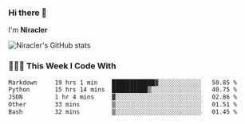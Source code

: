 ### Hi there 👋

I'm **Niracler**

![Niracler's GitHub stats](https://github-readme-stats.vercel.app/api?username=Niracler&show_icons=true)


### 👨🏻‍💻 This Week I Code With

<!--START_SECTION:waka-->

```txt
Markdown     19 hrs 1 min    ████████████▓░░░░░░░░░░░░   50.85 %
Python       15 hrs 14 mins  ██████████▒░░░░░░░░░░░░░░   40.75 %
JSON         1 hr 4 mins     ▓░░░░░░░░░░░░░░░░░░░░░░░░   02.86 %
Other        33 mins         ▒░░░░░░░░░░░░░░░░░░░░░░░░   01.51 %
Bash         32 mins         ▒░░░░░░░░░░░░░░░░░░░░░░░░   01.45 %
```

<!--END_SECTION:waka-->

